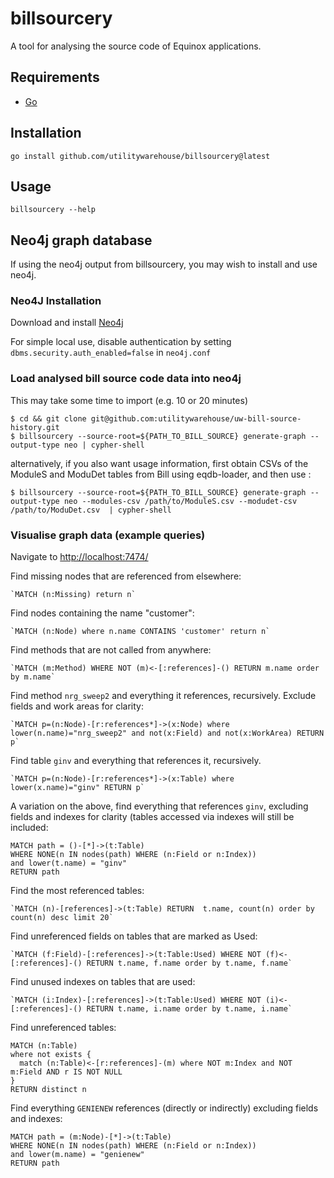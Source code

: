 # billsourcery

A tool for analysing the source code of Equinox applications.

## Requirements

* [Go](https://golang.org/)

## Installation

    go install github.com/utilitywarehouse/billsourcery@latest

## Usage

    billsourcery --help

## Neo4j graph database

If using the neo4j output from billsourcery, you may wish to install and use neo4j.

### Neo4J Installation

Download and install [Neo4j](https://neo4j.com/)

For simple local use, disable authentication by setting `dbms.security.auth_enabled=false` in `neo4j.conf`

### Load analysed bill source code data into neo4j

This may take some time to import (e.g. 10 or 20 minutes)

    $ cd && git clone git@github.com:utilitywarehouse/uw-bill-source-history.git
    $ billsourcery --source-root=${PATH_TO_BILL_SOURCE} generate-graph --output-type neo | cypher-shell

alternatively, if you also want usage information, first obtain CSVs of the ModuleS and ModuDet tables
from Bill using eqdb-loader, and then use :

    $ billsourcery --source-root=${PATH_TO_BILL_SOURCE} generate-graph --output-type neo --modules-csv /path/to/ModuleS.csv --modudet-csv /path/to/ModuDet.csv  | cypher-shell

### Visualise graph data (example queries)

Navigate to [http://localhost:7474/](http://localhost:7474/)

Find missing nodes that are referenced from elsewhere:

    `MATCH (n:Missing) return n`

Find nodes containing the name "customer":

    `MATCH (n:Node) where n.name CONTAINS 'customer' return n`

Find methods that are not called from anywhere:

    `MATCH (m:Method) WHERE NOT (m)<-[:references]-() RETURN m.name order by m.name`

Find method `nrg_sweep2` and everything it references, recursively.  Exclude fields and work areas for clarity:

    `MATCH p=(n:Node)-[r:references*]->(x:Node) where lower(n.name)="nrg_sweep2" and not(x:Field) and not(x:WorkArea) RETURN p`

Find table `ginv` and everything that references it, recursively.

    `MATCH p=(n:Node)-[r:references*]->(x:Table) where lower(x.name)="ginv" RETURN p`

A variation on the above, find everything that references `ginv`, excluding fields and indexes for clarity (tables accessed via indexes will still be included:

```
MATCH path = ()-[*]->(t:Table)
WHERE NONE(n IN nodes(path) WHERE (n:Field or n:Index))
and lower(t.name) = "ginv"
RETURN path
```

Find the most referenced tables:

    `MATCH (n)-[references]->(t:Table) RETURN  t.name, count(n) order by count(n) desc limit 20`

Find unreferenced fields on tables that are marked as Used:

    `MATCH (f:Field)-[:references]->(t:Table:Used) WHERE NOT (f)<-[:references]-() RETURN t.name, f.name order by t.name, f.name`

Find unused indexes on tables that are used:

    `MATCH (i:Index)-[:references]->(t:Table:Used) WHERE NOT (i)<-[:references]-() RETURN t.name, i.name order by t.name, i.name`

Find unreferenced tables:

```
MATCH (n:Table)
where not exists {
  match (n:Table)<-[r:references]-(m) where NOT m:Index and NOT m:Field AND r IS NOT NULL
}
RETURN distinct n
```

Find everything `GENIENEW` references (directly or indirectly) excluding fields and indexes:
```
MATCH path = (m:Node)-[*]->(t:Table)
WHERE NONE(n IN nodes(path) WHERE (n:Field or n:Index))
and lower(m.name) = "genienew"
RETURN path
```

